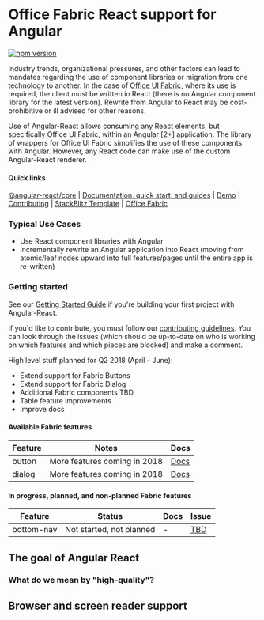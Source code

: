 # Office Fabric React support for Angular

[![npm version](https://badge.fury.io/js/%40angular-react%2Ffabric.svg)](https://www.npmjs.com/package/@angular-react/fabric)

Industry trends, organizational pressures, and other factors can lead to mandates regarding the use of component libraries or migration from one technology to another.  In the case of [Office UI Fabric][fab], where its use is required, the client must be written in React (there is no Angular component library for the latest version).  Rewrite from Angular to React may be cost-prohibitive or ill advised for other reasons.  

Use of Angular-React allows consuming any React elements, but specifically Office UI Fabric, within an Angular [2+] application.  The library of wrappers for Office UI Fabric simplifies the use of these components with Angular.  However, any React code can make use of the custom Angular-React renderer.

#### Quick links
[@angular-react/core](https://www.npmjs.com/package/@angular-react/core) |
[Documentation, quick start, and guides][ard] |
[Demo][ard-demo] |
[Contributing](https://github.com/benfeely/angular-react/blob/master/CONTRIBUTING.md) |
[StackBlitz Template](https://stackblitz.com/edit/angular-react) |
[Office Fabric](https://developer.microsoft.com/en-us/fabric)

### Typical Use Cases
- Use React component libraries with Angular
- Incrementally rewrite an Angular application into React (moving from atomic/leaf nodes upward into full features/pages until the entire app is re-written)

### Getting started

See our [Getting Started Guide][getting-started]
if you're building your first project with Angular-React.

If you'd like to contribute, you must follow our [contributing guidelines](https://github.com/angular/material2/blob/master/CONTRIBUTING.md).
You can look through the issues (which should be up-to-date on who is working on which features and which pieces are blocked) and make a comment.

High level stuff planned for Q2 2018 (April - June):
* Extend support for Fabric Buttons
* Extend support for Fabric Dialog
* Additional Fabric components TBD
* Table feature improvements
* Improve docs

#### Available Fabric features

| Feature          | Notes                                                  | Docs         |
|------------------|--------------------------------------------------------|--------------|
| button           |                           More features coming in 2018 |   [Docs][0]  |
| dialog           |                           More features coming in 2018 |   [Docs][1]  |

#### In progress, planned, and non-planned Fabric features

| Feature          | Status                              | Docs         | Issue          |
|------------------|-------------------------------------|--------------|----------------|
| bottom-nav       |            Not started, not planned |           -  |   [TBD][0] |


[0]: https://benfeely.github.io/angular-react/docs/fabric
[1]: https://benfeely.github.io/angular-react/docs/fabric

[ard]: https://benfeely.github.io/angular-react
[ard-demo]: https://benfeely.github.io/angular-react
[getting-started]: https://benfeely.github.io/angular-react/docs/getting-started
[fab]: https://developer.microsoft.com/en-us/fabric

## The goal of Angular React

### What do we mean by "high-quality"?

## Browser and screen reader support
